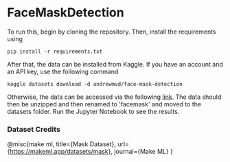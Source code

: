 # FaceMaskDetection
To run this, begin by cloning the repository. Then, install the requirements using
```
pip install -r requirements.txt
```
After that, the data can be installed from Kaggle. If you have an account and an API key, use the following command
```
kaggle datasets download -d andrewmvd/face-mask-detection 
```
Otherwise, the data can be accessed via the following [link](https://www.kaggle.com/andrewmvd/face-mask-detection).
The data should then be unzipped and then renamed to 'facemask' and moved to the datasets folder.
Run the Jupyter Notebook to see the results.

### Dataset Credits
@misc{make ml,
title={Mask Dataset},
url={https://makeml.app/datasets/mask},
journal={Make ML}
}